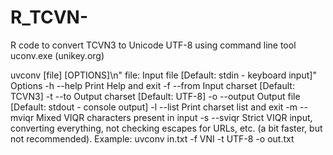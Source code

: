 R_TCVN-
=======
R code to convert TCVN3 to Unicode UTF-8 using command line tool uconv.exe  (unikey.org)

uvconv [file] [OPTIONS]\n"
    file: Input file [Default: stdin - keyboard input]"
Options
    -h --help     Print Help and exit
    -f --from     Input charset [Default: TCVN3]
    -t --to       Output charset [Default: UTF-8]
    -o --output   Output file [Default: stdout - console output]
    -l --list     Print charset list and exit
    -m --mviqr    Mixed VIQR characters present in input
    -s --sviqr    Strict VIQR input, converting everything, not checking
                  escapes for URLs, etc. (a bit faster, but not recommended).
Example: 
    uvconv in.txt -f VNI -t UTF-8 -o out.txt

